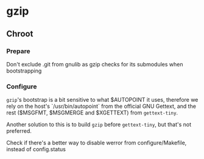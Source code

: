 # gzip

## Chroot

### Prepare
Don't exclude .git from gnulib as gzip checks for its submodules when 
bootstrapping

### Configure
`gzip`'s bootstrap is a bit sensitive to what $AUTOPOINT it uses, therefore
we rely on the host's `/usr/bin/autopoint` from the official GNU Gettext, and
the rest ($MSGFMT, $MSGMERGE and $XGETTEXT) from `gettext-tiny`.

Another solution to this is to build `gzip` before `gettext-tiny`, but that's
not preferred.

Check if there's a better way to disable werror from configure/Makefile, instead
of config.status

